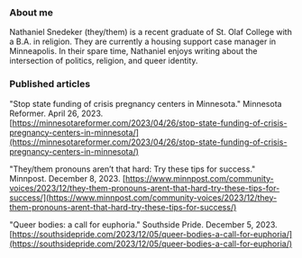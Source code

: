 ### About me
Nathaniel Snedeker (they/them) is a recent graduate of St. Olaf College with a B.A. in religion. They are currently a housing support case manager in Minneapolis. In their spare time, Nathaniel enjoys writing about the intersection of politics, religion, and queer identity. 

### Published articles

"Stop state funding of crisis pregnancy centers in Minnesota." Minnesota Reformer. April 26, 2023. [https://minnesotareformer.com/2023/04/26/stop-state-funding-of-crisis-pregnancy-centers-in-minnesota/](https://minnesotareformer.com/2023/04/26/stop-state-funding-of-crisis-pregnancy-centers-in-minnesota/)

"They/them pronouns aren’t that hard: Try these tips for success."  Minnpost. December 8, 2023. [https://www.minnpost.com/community-voices/2023/12/they-them-pronouns-arent-that-hard-try-these-tips-for-success/](https://www.minnpost.com/community-voices/2023/12/they-them-pronouns-arent-that-hard-try-these-tips-for-success/)

"Queer bodies: a call for euphoria." Southside Pride. December 5, 2023. [https://southsidepride.com/2023/12/05/queer-bodies-a-call-for-euphoria/](https://southsidepride.com/2023/12/05/queer-bodies-a-call-for-euphoria/)
